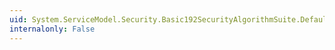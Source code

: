 ```yaml
---
uid: System.ServiceModel.Security.Basic192SecurityAlgorithmSuite.DefaultSymmetricKeyLength
internalonly: False
---
```


